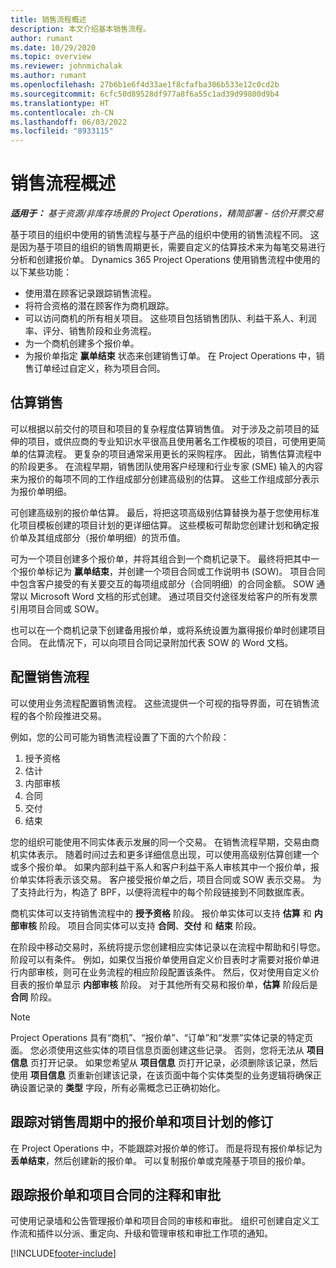 ```yaml
---
title: 销售流程概述
description: 本文介绍基本销售流程。
author: rumant
ms.date: 10/29/2020
ms.topic: overview
ms.reviewer: johnmichalak
ms.author: rumant
ms.openlocfilehash: 27b6b1e6f4d33ae1f8cfafba306b533e12c0cd2b
ms.sourcegitcommit: 6cfc50d89528df977a8f6a55c1ad39d99800d9b4
ms.translationtype: HT
ms.contentlocale: zh-CN
ms.lasthandoff: 06/03/2022
ms.locfileid: "8933115"
---
```

# <a name="sales-process-overview"></a>销售流程概述

_**适用于：** 基于资源/非库存场景的 Project Operations，精简部署 - 估价开票交易_

基于项目的组织中使用的销售流程与基于产品的组织中使用的销售流程不同。 这是因为基于项目的组织的销售周期更长，需要自定义的估算技术来为每笔交易进行分析和创建报价单。 Dynamics 365 Project Operations 使用销售流程中使用的以下某些功能：

- 使用潜在顾客记录跟踪销售流程。
- 将符合资格的潜在顾客作为商机跟踪。
- 可以访问商机的所有相关项目。 这些项目包括销售团队、利益干系人、利润率、评分、销售阶段和业务流程。
- 为一个商机创建多个报价单。
- 为报价单指定 **赢单结束** 状态来创建销售订单。 在 Project Operations 中，销售订单经过自定义，称为项目合同。

## <a name="estimate-a-sale"></a>估算销售
可以根据以前交付的项目和项目的复杂程度估算销售值。 对于涉及之前项目的延伸的项目，或供应商的专业知识水平很高且使用著名工作模板的项目，可使用更简单的估算流程。 更复杂的项目通常采用更长的采购程序。 因此，销售估算流程中的阶段更多。 在流程早期，销售团队使用客户经理和行业专家 (SME) 输入的内容来为报价的每项不同的工作组成部分创建高级别的估算。 这些工作组成部分表示为报价单明细。 

可创建高级别的报价单估算。 最后，将把这项高级别估算替换为基于您使用标准化项目模板创建的项目计划的更详细估算。 这些模板可帮助您创建计划和确定报价单及其组成部分（报价单明细）的货币值。 

可为一个项目创建多个报价单，并将其组合到一个商机记录下。 最终将把其中一个报价单标记为 **赢单结束**，并创建一个项目合同或工作说明书 (SOW)。 项目合同中包含客户接受的有关要交互的每项组成部分（合同明细）的合同金额。 SOW 通常以 Microsoft Word 文档的形式创建。 通过项目交付途径发给客户的所有发票引用项目合同或 SOW。

也可以在一个商机记录下创建备用报价单，或将系统设置为赢得报价单时创建项目合同。 在此情况下，可以向项目合同记录附加代表 SOW 的 Word 文档。

## <a name="configure-the-sales-process"></a>配置销售流程
可以使用业务流程配置销售流程。 这些流提供一个可视的指导界面，可在销售流程的各个阶段推进交易。

例如，您的公司可能为销售流程设置了下面的六个阶段：

1. 授予资格
2. 估计
3. 内部审核
4. 合同
5. 交付
6. 结束
 
您的组织可能使用不同实体表示发展的同一个交易。 在销售流程早期，交易由商机实体表示。 随着时间过去和更多详细信息出现，可以使用高级别估算创建一个或多个报价单。 如果内部利益干系人和客户利益干系人审核其中一个报价单，报价单实体将表示该交易。 客户接受报价单之后，项目合同或 SOW 表示交易。 为了支持此行为，构造了 BPF，以便将流程中的每个阶段链接到不同数据库表。

商机实体可以支持销售流程中的 **授予资格** 阶段。 报价单实体可以支持 **估算** 和 **内部审核** 阶段。 项目合同实体可以支持 **合同**、**交付** 和 **结束** 阶段。

在阶段中移动交易时，系统将提示您创建相应实体记录以在流程中帮助和引导您。 阶段可以有条件。 例如，如果仅当报价单使用自定义价目表时才需要对报价单进行内部审核，则可在业务流程的相应阶段配置该条件。 然后，仅对使用自定义价目表的报价单显示 **内部审核** 阶段。 对于其他所有交易和报价单，**估算** 阶段后是 **合同** 阶段。

> [!NOTE]
> Project Operations 具有“商机”、“报价单”、“订单”和“发票”实体记录的特定页面。 您必须使用这些实体的项目信息页面创建这些记录。 否则，您将无法从 **项目信息** 页打开记录。 如果您希望从 **项目信息** 页打开记录，必须删除该记录，然后使用 **项目信息** 页重新创建该记录，在该页面中每个实体类型的业务逻辑将确保正确设置记录的 **类型** 字段，所有必需概念已正确初始化。


## <a name="track-revisions-to-quotes-and-project-plans-in-the-sales-cycle"></a>跟踪对销售周期中的报价单和项目计划的修订
在 Project Operations 中，不能跟踪对报价单的修订。 而是将现有报价单标记为 **丢单结束**，然后创建新的报价单。 可以复制报价单或克隆基于项目的报价单。

## <a name="track-comments-and-approvals-of-quotes-and-project-contracts"></a>跟踪报价单和项目合同的注释和审批
可使用记录墙和公告管理报价单和项目合同的审核和审批。 组织可创建自定义工作流和插件以分派、重定向、升级和管理审核和审批工作项的通知。


[!INCLUDE[footer-include](../includes/footer-banner.md)]